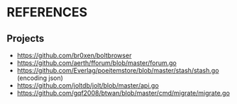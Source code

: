 # REFERENCES

## Projects
- https://github.com/br0xen/boltbrowser
- https://github.com/aerth/fforum/blob/master/forum.go
- https://github.com/Everlag/poeitemstore/blob/master/stash/stash.go (encoding json)
- https://github.com/joltdb/jolt/blob/master/api.go
- https://github.com/gqf2008/btwan/blob/master/cmd/migrate/migrate.go